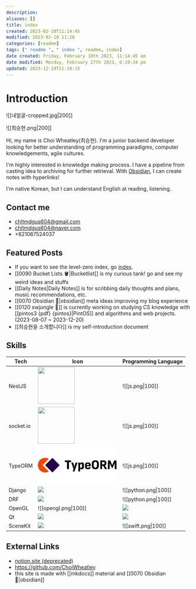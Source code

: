 ```yaml
---
description:
aliases: []
title: index
created: 2023-02-10T11:14:45
modified: 2023-02-10 11:20
categories: [readme]
tags: [" readme ", " index ", readme, index]
date created: Friday, February 10th 2023, 11:14:45 am
date modified: Monday, February 27th 2023, 6:19:34 pm
updated: 2023-12-19T21:19:15
---
```


# Introduction

![[내얼굴-cropped.jpg|200]]

![[최승현.png|200]]

Hi, my name is Choi Wheatley(최승현). I'm a junior backend developer looking for better understanding of programming paradigms, computer knowledgements, agile cultures.

I'm highly interested in knowledge making process. I have a pipeline from casting idea to archiving for further retrieval. With [Obsidian](https://obsidian.md), I can create notes with hyperlinks!

I'm native Korean, but I can understand English at reading, listening.

## Contact me

- chltmdgus604@gmail.com
- chltmdgus604@naver.com
- +821087524037

## Featured Posts

- If you want to see the level-zero index, go [index](https://choiwheatley.github.io/index/).
- [[0090 Bucket Lists 🪣|Bucketlist]] is my curious tank! go and see my weird ideas and stuffs
- [[Daily Notes|Daily Notes]] is for scribbing daily thoughts and plans, music recommendations, etc.
- [[0070 Obsidian 💎|obsidian]] meta ideas improving my blog experience
- [[0120 swjungle 🤖]] is currently working on studying CS knowledge with [[pintos3 {pdf} {pintos}|PintOS]] and algorithms and web projects. (2023-08-07 ~ 2023-12-20)
- [[최승현을 소개합니다]] is my self-introduction document

## Skills

| Tech      | Icon                                                                                                              | Programming Language                                                                                       |
| --------- | ----------------------------------------------------------------------------------------------------------------- | ---------------------------------------------------------------------------------------------------------- |
| NestJS    | <img src="https://nestjs.com/logo-small.ede75a6b.svg" style="height: 100px; width: 100px;">                       | ![[js.png\|100]]                                                                                           |
| socket.io | <img src="https://socket.io/images/logo.svg" style="height: 100px; width: 100px;">                                | ![[js.png\|100]]                                                                                           |
| TypeORM   | <img src="https://github.com/typeorm/typeorm/raw/master/resources/logo_big.png" style="height: 100px;">           | ![[js.png\|100]]                                                                                           |
| Django    | <img src="https://static.djangoproject.com/img/logos/django-logo-positive.png" style="height:100px;">             | ![[python.png\|100]]                                                                                       |
| DRF       | <img src="https://www.django-rest-framework.org/img/logo.png" style="height:100px">                               | ![[python.png\|100]]                                                                                       |
| OpenGL    | ![[opengl.png\|100]]                                                                                              | <img src="https://upload.wikimedia.org/wikipedia/commons/1/18/ISO_C%2B%2B_Logo.svg" style="height:100px;"> |
| Qt        | <img src="https://upload.wikimedia.org/wikipedia/commons/8/81/Qt_logo_neon_2022.svg" style="height:100px">        | <img src="https://upload.wikimedia.org/wikipedia/commons/1/18/ISO_C%2B%2B_Logo.svg" style="height:100px;"> |
| SceneKit  | <img src="https://developer.apple.com/assets/elements/icons/scenekit/scenekit-128x128.png" style="height:100px;"> | ![[swift.png\|100]]                                                                                                           |

## External Links

- [notion.site (deprecated)](https://choiwheatley.notion.site)
- <https://github.com/ChoiWheatley>
- this site is made with [[mkdocs]] material and [[0070 Obsidian 💎|obsidian]]
